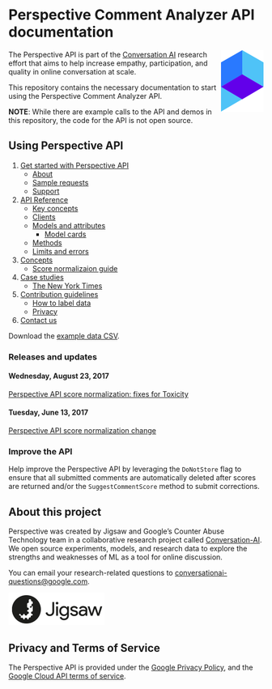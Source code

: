 # Perspective Comment Analyzer API documentation

<img align="right" src="img/logo.png" alt="Perspective API logo" />The Perspective API is part of the [Conversation AI](https://conversationai.github.io) research effort that
aims to help increase empathy, participation, and quality in online conversation at scale.

This repository contains the necessary documentation to start using the Perspective Comment Analyzer API. 

**NOTE**: While there are example calls to the API and demos in this repository, the code for the API is not open source.

## Using Perspective API

1. [Get started with Perspective API](1-get-started/)
   + [About](1-get-started/about.md)
   + [Sample requests](1-get-started/sample.md)
   + [Support](1-get-started/support.md)
1. [API Reference](2-api/)
   + [Key concepts](2-api/key-concepts)
   + [Clients](2-api/clients.md)
   + [Models and attributes](2-api/models.md)
      + [Model cards](2-api/model-cards/README.md)
   + [Methods](2-api/methods.md)
   + [Limits and errors](2-api/limits.md)
1. [Concepts](3-concepts/)
   + [Score normalizaion guide](3-concepts/score-normalization.md)
1. [Case studies](4-case-studies/)
   + [The New York Times](4-case-studies/nyt.md)
1. [Contribution guidelines](5-contribute/)
   + [How to label data](5-contribute/label-data.md)
   + [Privacy](5-contribute/privacy.md)
1. [Contact us](6-contact/)

Download the [example data CSV](example_data/perspective_wikipedia_2k_score_sample_20180829.csv).

### Releases and updates

#### Wednesday, August 23, 2017

[Perspective API score normalization: fixes for Toxicity](releases/20170823-score_normalization_v2.md)

#### Tuesday, June 13, 2017
[Perspective API score normalization change](releases/20170613-score_normalization_v1.md)

### Improve the API

Help improve the Perspective API by leveraging the `DoNotStore` flag to ensure that all submitted
comments are automatically deleted after scores are returned and/or the `SuggestCommentScore` method 
to submit corrections.

## About this project

Perspective was created by Jigsaw and Google’s Counter Abuse Technology team in a collaborative research project called [Conversation-AI](https://conversationai.github.io/). We open source experiments, models, and research data to explore the strengths and weaknesses of ML as a tool for online discussion.

You can email your research-related questions to [conversationai-questions@google.com](mailto:conversationai-questions@google.com).

![Jigsaw logo](img/jigsaw-logo.jpg)

## Privacy and Terms of Service

The Perspective API is provided under the [Google Privacy Policy](https://www.google.com/intl/en/policies/privacy/),
and the [Google Cloud API terms of service](https://www.google.com/intl/en/policies/terms/).
